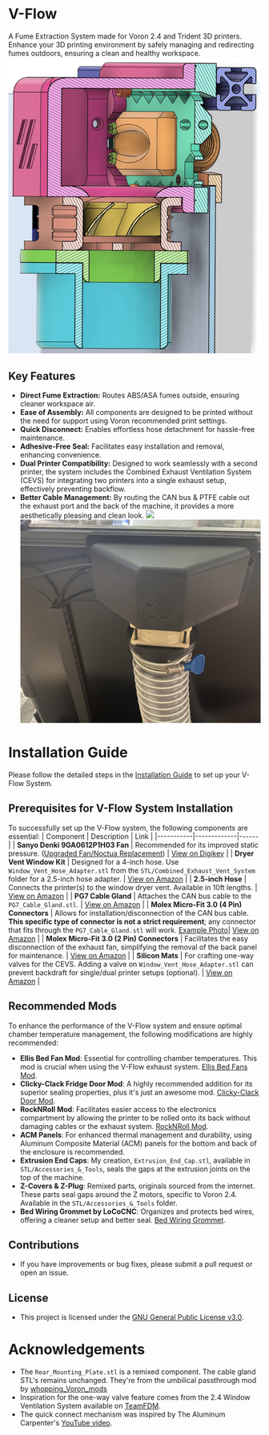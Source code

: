# V-Flow
A Fume Extraction System made for Voron 2.4 and Trident 3D printers. Enhance your 3D printing environment by safely managing and redirecting fumes outdoors, ensuring a clean and healthy workspace.
![](Images/V-Flow_Cross_Section_View.jpg)

## Key Features
- **Direct Fume Extraction:** Routes ABS/ASA fumes outside, ensuring cleaner workspace air.
- **Ease of Assembly:** All components are designed to be printed without the need for support using Voron recommended print settings.
- **Quick Disconnect:** Enables effortless hose detachment for hassle-free maintenance.
- **Adhesive-Free Seal:** Facilitates easy installation and removal, enhancing convenience.
- **Dual Printer Compatibility:** Designed to work seamlessly with a second printer, the system includes the Combined Exhaust Ventilation System (CEVS) for integrating two printers into a single exhaust setup, effectively preventing backflow.
- **Better Cable Management:** By routing the CAN bus & PTFE cable out the exhaust port and the back of the machine, it provides a more aesthetically pleasing and clean look.
![](Images/Completed_Front_Example_Photo.jpg)
![](Images/Completed_Example_Photo.jpg)


# Installation Guide
Please follow the detailed steps in the [Installation Guide](Installation_Guide.md) to set up your V-Flow System.



## Prerequisites for V-Flow System Installation
To successfully set up the V-Flow system, the following components are essential:
| Component | Description | Link |
|-----------|-------------|------|
| **Sanyo Denki 9GA0612P1H03 Fan** | Recommended for its improved static pressure. ([Upgraded Fan/Noctua Replacement](Sanyo_Denki_9GA0612P1H03.md)) | [View on Digikey](https://www.digikey.com/en/products/detail/sanyo-denki-america-inc/9GA0612P1H03/6192282) |
| **Dryer Vent Window Kit** | Designed for a 4-inch hose. Use `Window_Vent_Hose_Adapter.stl` from the `STL/Combined_Exhaust_Vent_System` folder for a 2.5-inch hose adapter. | [View on Amazon](https://www.amazon.com/gp/product/B0BXWH53M4/ref=ppx_yo_dt_b_search_asin_title?ie=UTF8&psc=1) |
| **2.5-inch Hose** | Connects the printer(s) to the window dryer vent. Available in 10ft lengths. | [View on Amazon](https://www.amazon.com/gp/product/B0C85G8P2R/ref=ppx_yo_dt_b_search_asin_title?ie=UTF8&psc=1) |
| **PG7 Cable Gland** | Attaches the CAN bus cable to the `PG7_Cable_Gland.stl`. | [View on Amazon](https://www.amazon.com/uxcell-3mm-6-5mm-Waterproof-Adjustable-Locknut/dp/B08K8FB4KV/ref=sr_1_7?crid=3DUB7M4NL1SBC&keywords=pg7%2Bcable%2Bgland&qid=1707210582&sprefix=PG7%2Caps%2C167&sr=8-7&th=1) |
| **Molex Micro-Fit 3.0 (4 Pin) Connectors** | Allows for installation/disconnection of the CAN bus cable. **This specific type of connector is not a strict requirement**; any connector that fits through the `PG7_Cable_Gland.stl` will work. [Example Photo](Images/Rear_Mounting_Plate-Canbus_Connector_Example.jpg)| [View on Amazon](https://www.amazon.com/Molex-Micro-Fit-Circuits-receptacle-Terminal/dp/B078Q798L9/ref=sr_1_3?crid=YGCXCXJKPD6H&keywords=microfit+3.0+connectors&qid=1707212019&sprefix=microfit+3.0+connectors%2Caps%2C152&sr=8-3) |
| **Molex Micro-Fit 3.0 (2 Pin) Connectors** | Facilitates the easy disconnection of the exhaust fan, simplifying the removal of the back panel for maintenance. | [View on Amazon](https://www.amazon.com/Molex-Micro-Fit-Circuits-receptacle-Terminal/dp/B078PZY6SM/ref=sr_1_5?crid=YGCXCXJKPD6H&keywords=microfit+3.0+connectors&qid=1707212019&sprefix=microfit+3.0+connectors%2Caps%2C152&sr=8-5) |
| **Silicon Mats** | For crafting one-way valves for the CEVS. Adding a valve on `Window_Vent_Hose_Adapter.stl` can prevent backdraft for single/dual printer setups (optional). | [View on Amazon](https://www.amazon.com/gp/product/B083TKTJS5/ref=ppx_yo_dt_b_search_asin_title?ie=UTF8&psc=1) |


## Recommended Mods
To enhance the performance of the V-Flow system and ensure optimal chamber temperature management, the following modifications are highly recommended:
- **Ellis Bed Fan Mod**: Essential for controlling chamber temperatures. This mod is crucial when using the V-Flow exhaust system. [Ellis Bed Fans Mod](https://github.com/VoronDesign/VoronUsers/tree/master/printer_mods/Ellis/Bed_Fans).
- **Clicky-Clack Fridge Door Mod**: A highly recommended addition for its superior sealing properties, plus it's just an awesome mod. [Clicky-Clack Door Mod](https://github.com/tanaes/whopping_Voron_mods/tree/main/clickyclacky_door).
- **RockNRoll Mod**: Facilitates easier access to the electronics compartment by allowing the printer to be rolled onto its back without damaging cables or the exhaust system. [RockNRoll Mod](https://mods.vorondesign.com/detail/tiIhFDTh9tHJY0JNJK9A).
- **ACM Panels**: For enhanced thermal management and durability, using Aluminum Composite Material (ACM) panels for the bottom and back of the enclosure is recommended.
- **Extrusion End Caps**: My creation, `Extrusion_End_Cap.stl`, available in `STL/Accessories_&_Tools`, seals the gaps at the extrusion joints on the top of the machine.
- **Z-Covers & Z-Plug**: Remixed parts, originals sourced from the internet. These parts seal gaps around the Z motors, specific to Voron 2.4. Available in the `STL/Accessories_&_Tools` folder.
- **Bed Wiring Grommet by LoCoCNC**: Organizes and protects bed wires, offering a cleaner setup and better seal. [Bed Wiring Grommet](https://mods.vorondesign.com/detail/PNilw0WXR7Qmhquj749iFg).


## Contributions
  - If you have improvements or bug fixes, please submit a pull request or open an issue.


## License
  - This project is licensed under the [GNU General Public License v3.0](LICENSE).


# Acknowledgements
- The `Rear_Mounting_Plate.stl` is a remixed component. The cable gland STL's remains unchanged. They're from the umbilical passthrough mod by [whopping_Voron_mods](https://github.com/tanaes/whopping_Voron_mods/tree/main/umbilical_passthrough)
- Inspiration for the one-way valve feature comes from the 2.4 Window Ventilation System available on [TeamFDM](https://www.teamfdm.com/files/file/463-24-window-ventilation-system/).
- The quick connect mechanism was inspired by The Aluminum Carpenter's [YouTube video](https://www.youtube.com/watch?v=LfHVOZGakTQ).

